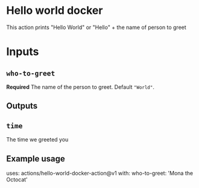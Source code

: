 # Hello world docker 

This action prints "Hello World" or "Hello" + the name of person to greet

# Inputs

## `who-to-greet`
**Required** The name of the person to greet. Default `"World"`.

## Outputs

## `time`

The time we greeted you

## Example usage
uses: actions/hello-world-docker-action@v1
with:
    who-to-greet: 'Mona the Octocat'
